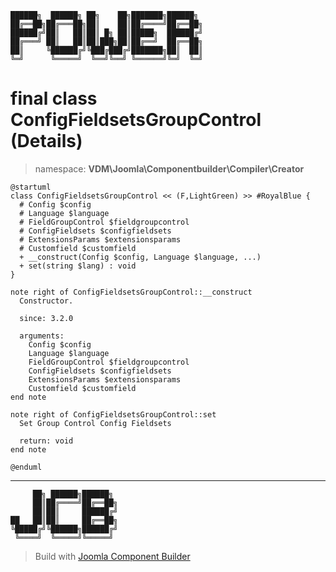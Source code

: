 ```
██████╗  ██████╗ ██╗    ██╗███████╗██████╗
██╔══██╗██╔═══██╗██║    ██║██╔════╝██╔══██╗
██████╔╝██║   ██║██║ █╗ ██║█████╗  ██████╔╝
██╔═══╝ ██║   ██║██║███╗██║██╔══╝  ██╔══██╗
██║     ╚██████╔╝╚███╔███╔╝███████╗██║  ██║
╚═╝      ╚═════╝  ╚══╝╚══╝ ╚══════╝╚═╝  ╚═╝
```
# final class ConfigFieldsetsGroupControl (Details)
> namespace: **VDM\Joomla\Componentbuilder\Compiler\Creator**
```uml
@startuml
class ConfigFieldsetsGroupControl << (F,LightGreen) >> #RoyalBlue {
  # Config $config
  # Language $language
  # FieldGroupControl $fieldgroupcontrol
  # ConfigFieldsets $configfieldsets
  # ExtensionsParams $extensionsparams
  # Customfield $customfield
  + __construct(Config $config, Language $language, ...)
  + set(string $lang) : void
}

note right of ConfigFieldsetsGroupControl::__construct
  Constructor.

  since: 3.2.0
  
  arguments:
    Config $config
    Language $language
    FieldGroupControl $fieldgroupcontrol
    ConfigFieldsets $configfieldsets
    ExtensionsParams $extensionsparams
    Customfield $customfield
end note

note right of ConfigFieldsetsGroupControl::set
  Set Group Control Config Fieldsets

  return: void
end note
 
@enduml
```

---
```
     ██╗ ██████╗██████╗
     ██║██╔════╝██╔══██╗
     ██║██║     ██████╔╝
██   ██║██║     ██╔══██╗
╚█████╔╝╚██████╗██████╔╝
 ╚════╝  ╚═════╝╚═════╝
```
> Build with [Joomla Component Builder](https://git.vdm.dev/joomla/Component-Builder)

